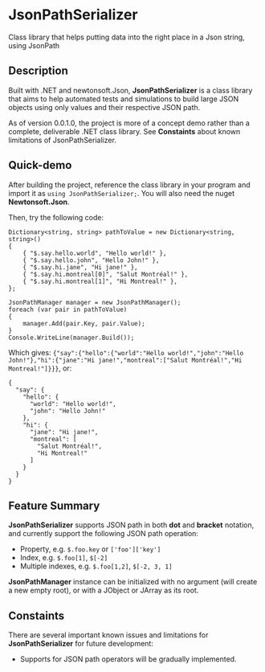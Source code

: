 # JsonPathSerializer
Class library that helps putting data into the right place in a Json string, using JsonPath

## Description

Built with .NET and newtonsoft.Json, **JsonPathSerializer** is a class library that aims to help automated tests and simulations to build large JSON objects using only values and their respective JSON path.

As of version 0.0.1.0, the project is more of a concept demo rather than a complete, deliverable .NET class library. See **Constaints** about known limitations of JsonPathSerializer.

## Quick-demo

After building the project, reference the class library in your program and import it as `using JsonPathSerializer;`. You will also need the nuget **Newtonsoft.Json**.

Then, try the following code:
```CSharp
Dictionary<string, string> pathToValue = new Dictionary<string, string>()
{
    { "$.say.hello.world", "Hello world!" },
    { "$.say.hello.john", "Hello John!" },
    { "$.say.hi.jane", "Hi jane!" },
    { "$.say.hi.montreal[0]", "Salut Montréal!" },
    { "$.say.hi.montreal[1]", "Hi Montreal!" },
};

JsonPathManager manager = new JsonPathManager();
foreach (var pair in pathToValue)
{
    manager.Add(pair.Key, pair.Value);
}
Console.WriteLine(manager.Build());
```
Which gives: `{"say":{"hello":{"world":"Hello world!","john":"Hello John!"},"hi":{"jane":"Hi jane!","montreal":["Salut Montréal!","Hi Montreal!"]}}}`, or:
```
{
  "say": {
    "hello": {
      "world": "Hello world!",
      "john": "Hello John!"
    },
    "hi": {
      "jane": "Hi jane!",
      "montreal": [
        "Salut Montréal!",
        "Hi Montreal!"
      ]
    }
  }
}
```

## Feature Summary

**JsonPathSerializer** supports JSON path in both **dot** and **bracket** notation, and currently support the following JSON path operation:

* Property, e.g. `$.foo.key` or `['foo']['key']`
* Index, e.g. `$.foo[1]`, `$[-2]`
* Multiple indexes, e.g. `$.foo[1,2]`, `$[-2, 3, 1]`

**JsonPathManager** instance can be initialized with no argument (will create a new empty root), or with a JObject or JArray as its root.

## Constaints

There are several important known issues and limitations for **JsonPathSerializer** for future development:

* Supports for JSON path operators will be gradually implemented.
